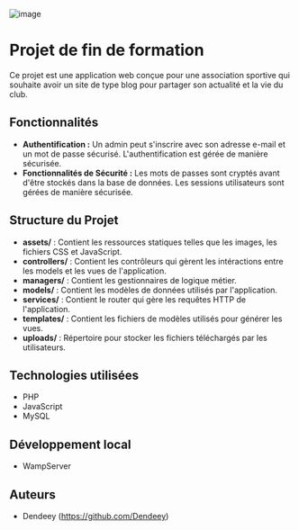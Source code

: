 ![image](https://github.com/Dendeey/res03-projet-final/assets/103638209/ee17c519-4b91-4790-9cb1-23f56531d766)
# Projet de fin de formation

Ce projet est une application web conçue pour une association sportive qui souhaite avoir un site de type blog pour partager son actualité et la vie du club.

## Fonctionnalités

- **Authentification :** Un admin peut s'inscrire avec son adresse e-mail et un mot de passe sécurisé. L'authentification est gérée de manière sécurisée.
- **Fonctionnalités de Sécurité :** Les mots de passes sont cryptés avant d'être stockés dans la base de données. Les sessions utilisateurs sont gérées de manière sécurisée.

## Structure du Projet

- **assets/** : Contient les ressources statiques telles que les images, les fichiers CSS et JavaScript.
- **controllers/** : Contient les contrôleurs qui gèrent les intéractions entre les models et les vues de l'application.
- **managers/** : Contient les gestionnaires de logique métier.
- **models/** : Contient les modèles de données utilisés par l'application.
- **services/** : Contient le router qui gère les requêtes HTTP de l'application.
- **templates/** : Contient les fichiers de modèles utilisés pour générer les vues.
- **uploads/** : Répertoire pour stocker les fichiers téléchargés par les utilisateurs.

## Technologies utilisées

- PHP
- JavaScript
- MySQL

## Développement local

- WampServer

## Auteurs

- Dendeey (https://github.com/Dendeey)
